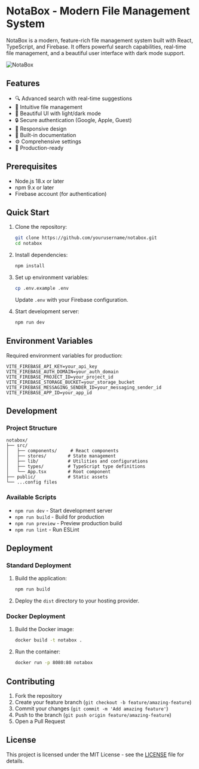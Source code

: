 # NotaBox - Modern File Management System

NotaBox is a modern, feature-rich file management system built with React, TypeScript, and Firebase. It offers powerful search capabilities, real-time file management, and a beautiful user interface with dark mode support.

![NotaBox](https://images.unsplash.com/photo-1555066931-4365d14bab8c?auto=format&fit=crop&w=1200&h=400&q=80)

## Features

- 🔍 Advanced search with real-time suggestions
- 📁 Intuitive file management
- 🎨 Beautiful UI with light/dark mode
- 🔒 Secure authentication (Google, Apple, Guest)
- 📱 Responsive design
- 📄 Built-in documentation
- ⚙️ Comprehensive settings
- 🚀 Production-ready

## Prerequisites

- Node.js 18.x or later
- npm 9.x or later
- Firebase account (for authentication)

## Quick Start

1. Clone the repository:
   ```bash
   git clone https://github.com/yourusername/notabox.git
   cd notabox
   ```

2. Install dependencies:
   ```bash
   npm install
   ```

3. Set up environment variables:
   ```bash
   cp .env.example .env
   ```
   Update `.env` with your Firebase configuration.

4. Start development server:
   ```bash
   npm run dev
   ```

## Environment Variables

Required environment variables for production:

```env
VITE_FIREBASE_API_KEY=your_api_key
VITE_FIREBASE_AUTH_DOMAIN=your_auth_domain
VITE_FIREBASE_PROJECT_ID=your_project_id
VITE_FIREBASE_STORAGE_BUCKET=your_storage_bucket
VITE_FIREBASE_MESSAGING_SENDER_ID=your_messaging_sender_id
VITE_FIREBASE_APP_ID=your_app_id
```

## Development

### Project Structure

```
notabox/
├── src/
│   ├── components/     # React components
│   ├── stores/        # State management
│   ├── lib/           # Utilities and configurations
│   ├── types/         # TypeScript type definitions
│   └── App.tsx        # Root component
├── public/            # Static assets
└── ...config files
```

### Available Scripts

- `npm run dev` - Start development server
- `npm run build` - Build for production
- `npm run preview` - Preview production build
- `npm run lint` - Run ESLint

## Deployment

### Standard Deployment

1. Build the application:
   ```bash
   npm run build
   ```

2. Deploy the `dist` directory to your hosting provider.

### Docker Deployment

1. Build the Docker image:
   ```bash
   docker build -t notabox .
   ```

2. Run the container:
   ```bash
   docker run -p 8080:80 notabox
   ```

## Contributing

1. Fork the repository
2. Create your feature branch (`git checkout -b feature/amazing-feature`)
3. Commit your changes (`git commit -m 'Add amazing feature'`)
4. Push to the branch (`git push origin feature/amazing-feature`)
5. Open a Pull Request

## License

This project is licensed under the MIT License - see the [LICENSE](LICENSE) file for details.